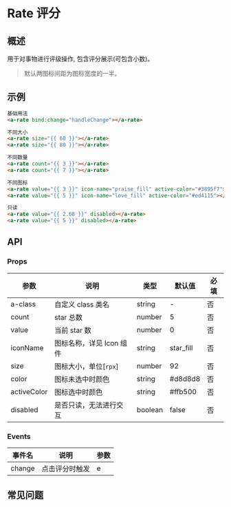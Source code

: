 # Rate 评分

## 概述

用于对事物进行评级操作, 包含评分展示(可包含小数)。

> 默认两图标间距为图标宽度的一半。

## 示例

```html
基础用法
<a-rate bind:change="handleChange"></a-rate>

不同大小
<a-rate size="{{ 60 }}"></a-rate>
<a-rate size="{{ 80 }}"></a-rate>

不同数量
<a-rate count="{{ 3 }}"></a-rate>
<a-rate count="{{ 7 }}"></a-rate>

不同图标
<a-rate value="{{ 3 }}" icon-name="praise_fill" active-color="#3895f7"></a-rate>
<a-rate value="{{ 5 }}" icon-name="love_fill" active-color="#ed4115"></a-rate>

只读
<a-rate value="{{ 2.68 }}" disabled></a-rate>
<a-rate value="{{ 5 }}" disabled></a-rate>
```

## API

### Props

| 参数        | 说明                     | 类型    | 默认值    | 必填 |
| ----------- | ------------------------ | ------- | --------- | ---- |
| a-class     | 自定义 class 类名        | string  | -         | 否   |
| count       | star 总数                | number  | 5         | 否   |
| value       | 当前 star 数             | number  | 0         | 否   |
| iconName    | 图标名称，详见 Icon 组件 | string  | star_fill | 否   |
| size        | 图标大小，单位[`rpx`]    | number  | 92        | 否   |
| color       | 图标未选中时颜色         | string  | #d8d8d8   | 否   |
| activeColor | 图标选中时颜色           | string  | #ffb500   | 否   |
| disabled    | 是否只读，无法进行交互   | boolean | false     | 否   |

### Events

| 事件名 | 说明           | 参数 |
| ------ | -------------- | ---- |
| change | 点击评分时触发 | e    |

## 常见问题

